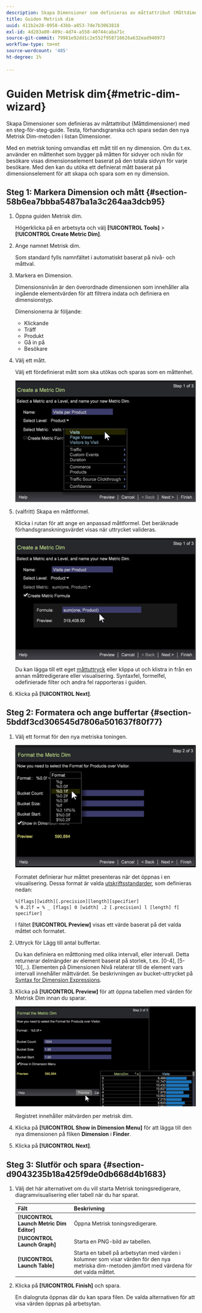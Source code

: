 ```yaml
---
description: Skapa Dimensioner som definieras av måttattribut (Måttdimensioner) med en steg-för-steg-guide. Testa, förhandsgranska och spara sedan den nya Metrisk Dim-metoden i listan Dimensioner.
title: Guiden Metrisk dim
uuid: 411b2e28-0958-43bb-a853-7de7b3063818
exl-id: 4d283a00-409c-4d74-a558-40744caba71c
source-git-commit: 79981e92dd1c2e552f958716626a632ead940973
workflow-type: tm+mt
source-wordcount: '485'
ht-degree: 1%

---
```


# Guiden Metrisk dim{#metric-dim-wizard}

Skapa Dimensioner som definieras av måttattribut (Måttdimensioner) med en steg-för-steg-guide. Testa, förhandsgranska och spara sedan den nya Metrisk Dim-metoden i listan Dimensioner.

Med en metrisk toning omvandlas ett mått till en ny dimension. Om du t.ex. använder en måttenhet som bygger på måtten för sidvyer och nivån för besökare visas dimensionselement baserat på den totala sidvyn för varje besökare. Med den kan du utöka ett definierat mått baserat på dimensionselement för att skapa och spara som en ny dimension.

## Steg 1: Markera Dimension och mått {#section-58b6ea7bbba5487ba1a3c264aa3dcb95}

1. Öppna guiden Metrisk dim.

   Högerklicka på en arbetsyta och välj **[!UICONTROL Tools]** > **[!UICONTROL Create Metric Dim]**.

1. Ange namnet Metrisk dim.

   Som standard fylls namnfältet i automatiskt baserat på nivå- och måttval.

1. Markera en Dimension.

   Dimensionsnivån är den överordnade dimensionen som innehåller alla ingående elementvärden för att filtrera indata och definiera en dimensionstyp.

   Dimensionerna är följande:

   * Klickande
   * Träff
   * Produkt
   * Gå in på
   * Besökare

1. Välj ett mått.

   Välj ett fördefinierat mått som ska utökas och sparas som en måttenhet.

   ![](assets/6_4_workstation_metricdim_metric.png)

1. (valfritt) Skapa en måttformel.

   Klicka i rutan för att ange en anpassad måttformel. Det beräknade förhandsgranskningsvärdet visas när uttrycket valideras.

   ![](assets/6_4_workstation_metricdim_create_metric.png)

   Du kan lägga till ett eget [måttuttryck](https://experienceleague.adobe.com/docs/data-workbench/using/client/qry-lang-syntx/c-syntx-mtrc-exp.html) eller klippa ut och klistra in från en annan måttredigerare eller visualisering. Syntaxfel, formelfel, odefinierade filter och andra fel rapporteras i guiden.

1. Klicka på **[!UICONTROL Next]**.

## Steg 2: Formatera och ange buffertar {#section-5bddf3cd306545d7806a501637f80f77}

1. Välj ett format för den nya metriska toningen.

   ![](assets/6_4_workstation_metricdim_format_metric.png)

   Formatet definierar hur måttet presenteras när det öppnas i en visualisering. Dessa format är valda [utskriftsstandarder](https://www.cplusplus.com/reference/cstdio/printf/), som definieras nedan:

   ```
   %[flags][width][.precision][length][specifier]
   % 0.2lf = % _ [flags] 0 [width] .2 [.precision] l [length] f[ specifier]
   ```

   I fältet **[!UICONTROL Preview]** visas ett värde baserat på det valda måttet och formatet.

1. Uttryck för Lägg till antal buffertar.

   Du kan definiera en måtttoning med olika intervall, eller intervall. Detta returnerar delmängder av element baserat på storlek, t.ex. [0-4], [5-10],..). Elementen på Dimensionen Nivå relaterar till de element vars intervall innehåller måttvärdet. Se beskrivningen av bucket-uttrycket på [Syntax for Dimension Expressions](https://experienceleague.adobe.com/docs/data-workbench/using/client/qry-lang-syntx/c-syntx-dim-exp.html).

1. Klicka på **[!UICONTROL Preview]** för att öppna tabellen med värden för Metrisk Dim innan du sparar.

   ![](assets/6_4_workstation_metricdim_preview.png)

   Registret innehåller mätvärden per metrisk dim.

1. Klicka på **[!UICONTROL Show in Dimension Menu]** för att lägga till den nya dimensionen på fliken **Dimension** i **Finder**.

1. Klicka på **[!UICONTROL Next]**.

## Steg 3: Slutför och spara {#section-d9043235b18a425f9de0db668d4b1683}

1. Välj det här alternativet om du vill starta Metrisk toningsredigerare, diagramvisualisering eller tabell när du har sparat.

   | Fält | Beskrivning |
   |---|---|
   | **[!UICONTROL Launch Metric Dim Editor]** | Öppna Metrisk toningsredigerare. |
   | **[!UICONTROL Launch Graph]** | Starta en PNG-bild av tabellen. |
   | **[!UICONTROL Launch Table]** | Starta en tabell på arbetsytan med värden i kolumner som visar värden för den nya metriska dim-metoden jämfört med värdena för det valda måttet. |

1. Klicka på **[!UICONTROL Finish]** och spara.

   En dialogruta öppnas där du kan spara filen. De valda alternativen för att visa värden öppnas på arbetsytan.

